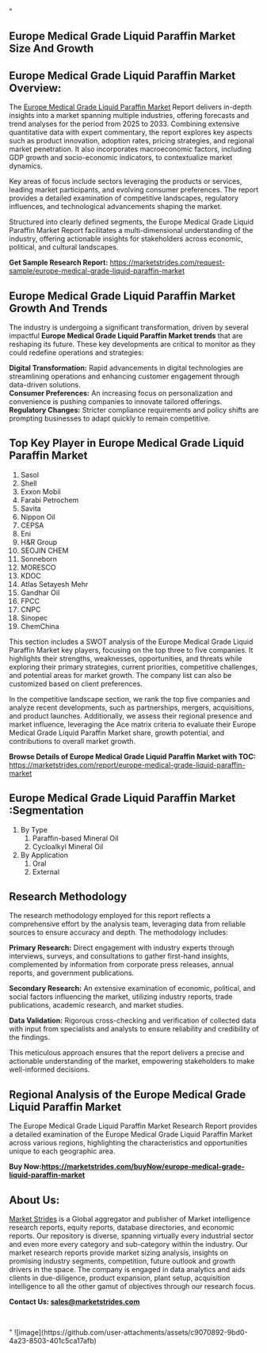 "<h2>Europe Medical Grade Liquid Paraffin Market Size And Growth</h2>
<h2>Europe Medical Grade Liquid Paraffin Market Overview:</h2>
<p>The <a href=https://marketstrides.com/report/europe-medical-grade-liquid-paraffin-market>Europe Medical Grade Liquid Paraffin Market</a><strong> </strong>Report delivers in-depth insights into a market spanning multiple industries, offering forecasts and trend analyses for the period from 2025 to 2033. Combining extensive quantitative data with expert commentary, the report explores key aspects such as product innovation, adoption rates, pricing strategies, and regional market penetration. It also incorporates macroeconomic factors, including GDP growth and socio-economic indicators, to contextualize market dynamics.</p>
<p>Key areas of focus include sectors leveraging the products or services, leading market participants, and evolving consumer preferences. The report provides a detailed examination of competitive landscapes, regulatory influences, and technological advancements shaping the market.</p>
<p>Structured into clearly defined segments, the Europe Medical Grade Liquid Paraffin Market Report facilitates a multi-dimensional understanding of the industry, offering actionable insights for stakeholders across economic, political, and cultural landscapes.</p>
<p><strong>Get Sample Research Report:</strong> <a href=https://marketstrides.com/request-sample/europe-medical-grade-liquid-paraffin-market>https://marketstrides.com/request-sample/europe-medical-grade-liquid-paraffin-market</a></p>
<h2>Europe Medical Grade Liquid Paraffin Market Growth And Trends</h2>
<p>The industry is undergoing a significant transformation, driven by several impactful <strong>Europe Medical Grade Liquid Paraffin Market trends</strong> that are reshaping its future. These key developments are critical to monitor as they could redefine operations and strategies:</p>
<p><strong>Digital Transformation:</strong> Rapid advancements in digital technologies are streamlining operations and enhancing customer engagement through data-driven solutions.<br /><strong>Consumer Preferences:</strong> An increasing focus on personalization and convenience is pushing companies to innovate tailored offerings.<br /><strong>Regulatory Changes:</strong> Stricter compliance requirements and policy shifts are prompting businesses to adapt quickly to remain competitive.</p>
<h2>Top Key Player in Europe Medical Grade Liquid Paraffin Market</h2>
<p><ol> 
<li>Sasol</li> 
<li>Shell</li> 
<li>Exxon Mobil</li> 
<li>Farabi Petrochem</li> 
<li>Savita</li> 
<li>Nippon Oil</li> 
<li>CEPSA</li> 
<li>Eni</li> 
<li>H&amp;R Group</li> 
<li>SEOJIN CHEM</li> 
<li>Sonneborn</li> 
<li>MORESCO</li> 
<li>KDOC</li> 
<li>Atlas Setayesh Mehr</li> 
<li>Gandhar Oil</li> 
<li>FPCC</li> 
<li>CNPC</li> 
<li>Sinopec</li> 
<li>ChemChina</li> 
</ol></p>
<p>This section includes a SWOT analysis of the Europe Medical Grade Liquid Paraffin Market  key players, focusing on the top three to five companies. It highlights their strengths, weaknesses, opportunities, and threats while exploring their primary strategies, current priorities, competitive challenges, and potential areas for market growth. The company list can also be customized based on client preferences.</p>
<p>In the competitive landscape section, we rank the top five companies and analyze recent developments, such as partnerships, mergers, acquisitions, and product launches. Additionally, we assess their regional presence and market influence, leveraging the Ace matrix criteria to evaluate their Europe Medical Grade Liquid Paraffin Market share, growth potential, and contributions to overall market growth.</p>
<p><strong>Browse Details of Europe Medical Grade Liquid Paraffin Market with TOC:</strong> <a href=https://marketstrides.com/report/europe-medical-grade-liquid-paraffin-market>https://marketstrides.com/report/europe-medical-grade-liquid-paraffin-market</a></p>
<h2>Europe Medical Grade Liquid Paraffin Market :Segmentation</h2>
<p><ol> 
<li>By Type 
<ol> 
<li>Paraffin-based Mineral Oil</li> 
<li>Cycloalkyl Mineral Oil</li> 
</ol> 
</li> 
<li>By Application 
<ol> 
<li>Oral</li> 
<li>External</li> 
</ol> 
</li> 
</ol></p>
<h2>Research Methodology</h2>
<p>The research methodology employed for this report reflects a comprehensive effort by the analysis team, leveraging data from reliable sources to ensure accuracy and depth. The methodology includes:</p>
<p><strong>Primary Research:</strong> Direct engagement with industry experts through interviews, surveys, and consultations to gather first-hand insights, complemented by information from corporate press releases, annual reports, and government publications.</p>
<p><strong>Secondary Research:</strong> An extensive examination of economic, political, and social factors influencing the market, utilizing industry reports, trade publications, academic research, and market studies.</p>
<p><strong>Data Validation:</strong> Rigorous cross-checking and verification of collected data with input from specialists and analysts to ensure reliability and credibility of the findings.</p>
<p>This meticulous approach ensures that the report delivers a precise and actionable understanding of the market, empowering stakeholders to make well-informed decisions.</p>
<h2>Regional Analysis of the Europe Medical Grade Liquid Paraffin Market</h2>
<p>The Europe Medical Grade Liquid Paraffin Market Research Report provides a detailed examination of the Europe Medical Grade Liquid Paraffin Market across various regions, highlighting the characteristics and opportunities unique to each geographic area.</p>

<p><strong>Buy Now:<a href=https://marketstrides.com/buyNow/europe-medical-grade-liquid-paraffin-market?price=single_price>https://marketstrides.com/buyNow/europe-medical-grade-liquid-paraffin-market</a></strong></p>
<h2>About Us:</h2>
<p><a href=https://marketstrides.com/>Market Strides</a> is a Global aggregator and publisher of Market intelligence research reports, equity reports, database directories, and economic reports. Our repository is diverse, spanning virtually every industrial sector and even more every category and sub-category within the industry. Our market research reports provide market sizing analysis, insights on promising industry segments, competition, future outlook and growth drivers in the space. The company is engaged in data analytics and aids clients in due-diligence, product expansion, plant setup, acquisition intelligence to all the other gamut of objectives through our research focus.</p>
<p><strong>Contact Us: <a href=mailto:sales@marketstrides.com>sales@marketstrides.com</a></strong></p>
<p> </p>"
![image](https://github.com/user-attachments/assets/c9070892-9bd0-4a23-8503-401c5ca17afb)
